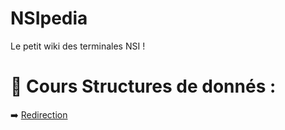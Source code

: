 # NSIpedia
Le petit wiki des terminales NSI !

# 📁 Cours Structures de donnés :
➡️ [Redirection](https://github.com/h4r1cX/NSIpedia/blob/main/structures_de_donn%C3%A9es.md)
